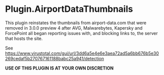 ﻿# Plugin.AirportDataThumbnails

This plugin reinstates the thumbnails from airport-data.com that were removed
in 3.0.0 preview 4 after AVG, Malwarebytes, Kapersky and ForcePoint all began
reporting issues with, and blocking links to, the server that hosts the site.

See
https://www.virustotal.com/gui/url/3dd6a5e4e6e3aea72ad5a6bb676b5e30269cedaf5b270767161188babc25a941/detection

**USE OF THIS PLUGIN IS AT YOUR OWN DISCRETION**
